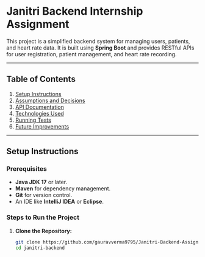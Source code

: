 # Janitri Backend Internship Assignment

This project is a simplified backend system for managing users, patients, and heart rate data. It is built using **Spring Boot** and provides RESTful APIs for user registration, patient management, and heart rate recording.

---

## Table of Contents

1. [Setup Instructions](#setup-instructions)
2. [Assumptions and Decisions](#assumptions-and-decisions)
3. [API Documentation](#api-documentation)
4. [Technologies Used](#technologies-used)
5. [Running Tests](#running-tests)
6. [Future Improvements](#future-improvements)

---

## Setup Instructions

### Prerequisites

- **Java JDK 17** or later.
- **Maven** for dependency management.
- **Git** for version control.
- An IDE like **IntelliJ IDEA** or **Eclipse**.

### Steps to Run the Project

1. **Clone the Repository:**
   ```bash
   git clone https://github.com/gauravverma9795/Janitri-Backend-Assignment
   cd janitri-backend
